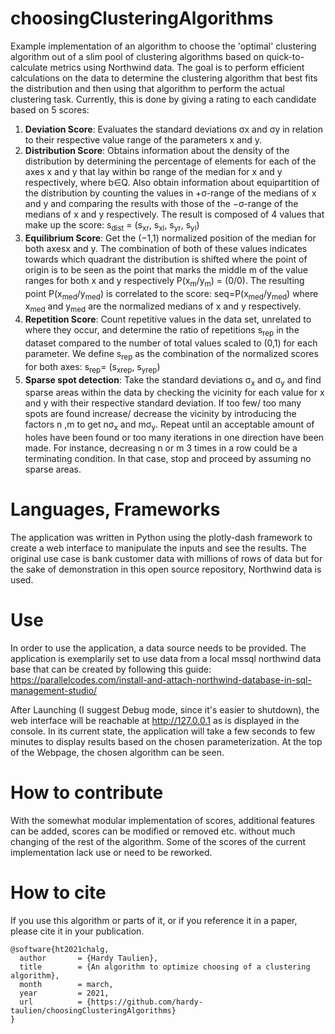 # choosingClusteringAlgorithms
Example implementation of an algorithm to choose the 'optimal' clustering algorithm out of a slim pool of clustering algorithms based on quick-to-calculate metrics using Northwind data. The goal is to perform efficient calculations on the data to determine the clustering algorithm that best fits the distribution and then using that algorithm to perform the actual clustering task. Currently, this is done by giving a rating to each candidate based on 5 scores:
1. __Deviation Score__: Evaluates the standard deviations σx and σy in relation to their respective value range of the parameters x and y.
2. __Distribution Score__: Obtains information about the density of the distribution by determining the percentage of elements for each of the axes x and y that lay within bσ range of the median for x and y respectively, where b∈Q. Also  obtain information about equipartition of the distribution by counting the values in +σ-range of the medians of x and y and comparing the results with those of the −σ-range of the medians of x and y respectively. The result is composed of 4 values that make up the score: s<sub>dist</sub> = (s<sub>xr</sub>, s<sub>xl</sub>, s<sub>yr</sub>, s<sub>yl</sub>)
3. __Equilibrium Score__: Get the (−1,1) normalized position of the median for both axesx and y. The combination of both of these values indicates towards which quadrant the distribution is shifted where the point of origin is to be seen as the point that marks the middle m of the value ranges for both x and y respectively P(x<sub>m</sub>/y<sub>m</sub>) = (0/0). The resulting point P(x<sub>med</sub>/y<sub>med</sub>) is correlated to the score: seq=P(x<sub>med</sub>/y<sub>med</sub>) where x<sub>med</sub> and y<sub>med</sub> are  the normalized medians of x and y	respectively.
4. __Repetition Score__: Count repetitive values in the data set, unrelated to where they occur, and determine the ratio of repetitions s<sub>rep</sub> in the dataset compared to the number of total values scaled to (0,1) for each parameter. We  define s<sub>rep</sub> as the combination of the normalized scores for both axes: s<sub>rep</sub>= (s<sub>xrep</sub>, s<sub>yrep</sub>)
5. __Sparse spot detection__: Take the standard deviations σ<sub>x</sub> and σ<sub>y</sub> and find sparse areas within the data by checking the vicinity for each value for x and y with their respective standard deviation. If too few/ too many spots are found increase/ decrease the vicinity by introducing the factors n ,m to get nσ<sub>x</sub> and mσ<sub>y</sub>. Repeat until an acceptable amount of holes have been found or too many iterations in one direction have been made. For instance, decreasing n or m 3 times in a row could be a terminating condition. In that case, stop and proceed by assuming no sparse areas.
# Languages, Frameworks
The application was written in Python using the plotly-dash framework to create a web interface to manipulate the inputs and see the results. 
The original use case is bank customer data with millions of rows of data but for the sake of demonstration in this open source repository, Northwind data is used.
# Use
In order to use the application, a data source needs to be provided. The application is exemplarily set to use data from a local mssql northwind data base that can be created by following this guide: https://parallelcodes.com/install-and-attach-northwind-database-in-sql-management-studio/ 

After Launching (I suggest Debug mode, since it's easier to shutdown), the web interface will be reachable at http://127.0.0.1 as is displayed in the console. In its current state, the application will take a few seconds to few minutes to display results based on the chosen parameterization. At the top of the Webpage, the chosen algorithm can be seen.
# How to contribute
With the somewhat modular implementation of scores, additional features can be added, scores can be modified or removed etc. without much changing of the rest of the algorithm. Some of the scores of the current implementation lack use or need to be reworked. 
# How to cite
If you use this algorithm or parts of it, or if you reference it in a paper, please cite it in your publication.
```
@software{ht2021chalg,
  author       = {Hardy Taulien},
  title        = {An algorithm to optimize choosing of a clustering algorithm},
  month        = march,
  year         = 2021,
  url          = {https://github.com/hardy-taulien/choosingClusteringAlgorithms}
}
```
